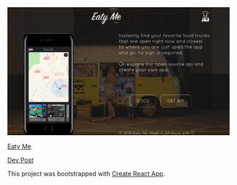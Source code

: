 <div align='center'>
  <img src='landing-page-screenshot.png' />
</div>


[Eaty Me](http://eatyme.com)

[Dev Post](https://devpost.com/software/eaty-me)

This project was bootstrapped with [Create React App](https://github.com/facebookincubator/create-react-app).